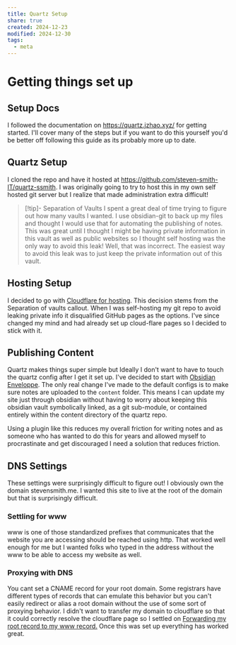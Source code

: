 ```yaml
---
title: Quartz Setup
share: true
created: 2024-12-23
modified: 2024-12-30
tags:
  - meta
---
```


# Getting things set up

## Setup Docs
I followed the documentation on https://quartz.jzhao.xyz/ for getting started. I'll cover many of the steps but if you want to do this yourself you'd be better off following this guide as its probably more up to date.

## Quartz Setup
I cloned the repo and have it hosted at https://github.com/steven-smith-IT/quartz-ssmith. I was originally going to try to host this in my own self hosted git server but I realize that made administration extra difficult!
>[!tip]- Separation of Vaults
>I spent a great deal of time trying to figure out how many vaults I wanted. I use obsidian-git to back up my files and thought I would use that for automating the publishing of notes. This was great until I thought I might be having private information in this vault as well as public websites so I thought self hosting was the only way to avoid this leak!
>Well, that was incorrect. The easiest way to avoid this leak was to just keep the private information out of this vault.

## Hosting Setup
I decided to go with [Cloudflare for hosting](https://quartz.jzhao.xyz/hosting#cloudflare-page). This decision stems from the Separation of vaults callout. When I was self-hosting my git repo to avoid leaking private info it disqualified GitHub pages as the options. I've since changed my mind and had already set up cloud-flare pages so I decided to stick with it.

## Publishing Content
Quartz makes things super simple but Ideally I don't want to have to touch the quartz config after I get it set up. I've decided to start with [Obsidian Enveloppe](https://github.com/Enveloppe/obsidian-enveloppe). The only real change I've made to the default configs is to make sure notes are uploaded to the `content` folder. This means I can update my site just through obsidian without having to worry about keeping this obsidian vault symbolically linked, as a git sub-module, or contained entirely within the content directory of the quartz repo.

Using a plugin like this reduces my overall friction for writing notes and as someone who has wanted to do this for years and allowed myself to procrastinate and get discouraged I need a solution that reduces friction.

## DNS Settings
These settings were surprisingly difficult to figure out! I obviously own the domain stevensmith.me. I wanted this site to live at the root of the domain but that is surprisingly difficult. 
### Settling for www
www is one of those standardized prefixes that communicates that the website you are accessing should be reached using http. That worked well enough for me but I wanted folks who typed in the address without the www to be able to access my website as well.
### Proxying with DNS
You cant set a CNAME record for your root domain. Some registrars have different types of records that can emulate this behavior but you can't easily redirect or alias a root domain without the use of some sort of proxying behavior. I didn't want to transfer my domain to cloudflare so that it could correctly resolve the cloudflare page so I settled on [Forwarding my root record to my www record.](https://kb.porkbun.com/article/39-how-to-set-up-url-forwarding) Once this was set up everything has worked great. 

